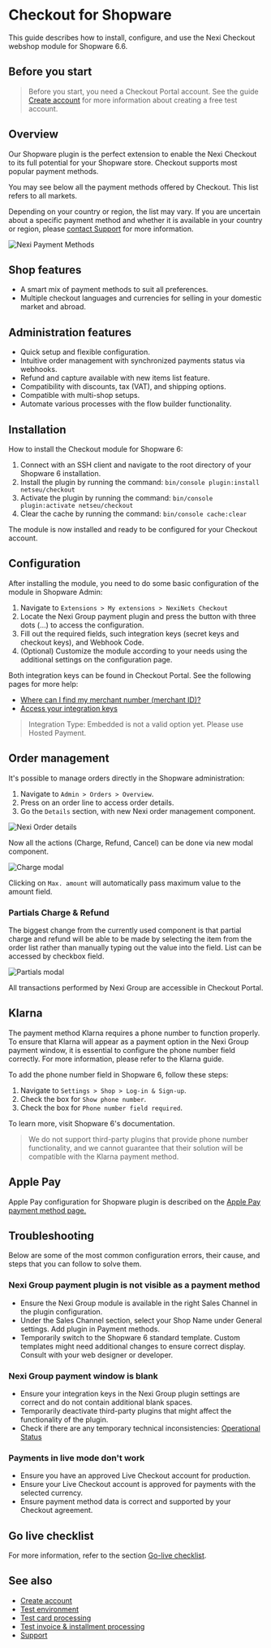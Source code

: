 # Checkout for Shopware

This guide describes how to install, configure, and use the Nexi Checkout webshop module for Shopware 6.6.


## Before you start

> Before you start, you need a Checkout Portal account. See the guide [Create account](https://developer.nexigroup.com/nexi-checkout/en-EU/docs/create-a-checkout-portal-account/) for more information about creating a free test account.

## Overview

Our Shopware plugin is the perfect extension to enable the Nexi Checkout to its full potential for your Shopware store. Checkout supports most popular payment methods.

You may see below all the payment methods offered by Checkout. This list refers to all markets.

Depending on your country or region, the list may vary. If you are uncertain about a specific payment method and whether it is available in your country or region, please [contact Support](https://developer.nexigroup.com/nexi-checkout/en-EU/support/) for more information.

![Nexi Payment Methods](./images/nexiPaymentMethods.png)

## Shop features

- A smart mix of payment methods to suit all preferences.
- Multiple checkout languages and currencies for selling in your domestic market and abroad.

## Administration features

- Quick setup and flexible configuration.
- Intuitive order management with synchronized payments status via webhooks.
- Refund and capture available with new items list feature.
- Compatibility with discounts, tax (VAT), and shipping options.
- Compatible with multi-shop setups.
- Automate various processes with the flow builder functionality.

## Installation

How to install the Checkout module for Shopware 6:

1. Connect with an SSH client and navigate to the root directory of your Shopware 6 installation.
2. Install the plugin by running the command: `bin/console plugin:install netseu/checkout`
3. Activate the plugin by running the command: `bin/console plugin:activate netseu/checkout`
4. Clear the cache by running the command: `bin/console cache:clear`

The module is now installed and ready to be configured for your Checkout account.

## Configuration

After installing the module, you need to do some basic configuration of the module in Shopware Admin:

1. Navigate to `Extensions > My extensions > NexiNets Checkout`
2. Locate the Nexi Group payment plugin and press the button with three dots (...) to access the configuration.
3. Fill out the required fields, such integration keys (secret keys and checkout keys), and Webhook Code.
4. (Optional) Customize the module according to your needs using the additional settings on the configuration page.

Both integration keys can be found in Checkout Portal. See the following pages for more help:

- [Where can I find my merchant number (merchant ID)?](https://developer.nexigroup.com/nexi-checkout/en-EU/support/where-can-i-find-my-merchant-number-merchant-id/)
- [Access your integration keys](https://developer.nexigroup.com/nexi-checkout/en-EU/docs/access-your-integration-keys/)

> Integration Type: Embedded is not a valid option yet. Please use Hosted Payment.

## Order management

It's possible to manage orders directly in the Shopware administration:

1. Navigate to `Admin > Orders > Overview`.
2. Press on an order line to access order details.
3. Go the `Details` section, with new Nexi order management component.

![Nexi Order details](./images/order-details.png)

Now all the actions (Charge, Refund, Cancel) can be done via new modal component.

![Charge modal](./images/charge-modal.png)

Clicking on `Max. amount` will automatically pass maximum value to the amount field.  

### Partials Charge & Refund

The biggest change from the currently used component is that partial charge and refund will be able to be made by selecting the item from the order list rather than manually typing out the value into the field.
List can be accessed by checkbox field. 

![Partials modal](./images/nexi-partials.png)

All transactions performed by Nexi Group are accessible in Checkout Portal.

## Klarna

The payment method Klarna requires a phone number to function properly. To ensure that Klarna will appear as a payment option in the Nexi Group payment window, it is essential to configure the phone number field correctly. For more information, please refer to the Klarna guide.

To add the phone number field in Shopware 6, follow these steps:

1. Navigate to `Settings > Shop > Log-in & Sign-up`.
2. Check the box for `Show phone number`.
3. Check the box for `Phone number field required`.

To learn more, visit Shopware 6's documentation.

> We do not support third-party plugins that provide phone number functionality, and we cannot guarantee that their solution will be compatible with the Klarna payment method.

## Apple Pay

Apple Pay configuration for Shopware plugin is described on the [Apple Pay payment method page.](https://developer.nexigroup.com/nexi-checkout/en-EU/docs/apple-pay/#build-shopware-65)

## Troubleshooting

Below are some of the most common configuration errors, their cause, and steps that you can follow to solve them.

### Nexi Group payment plugin is not visible as a payment method

- Ensure the Nexi Group module is available in the right Sales Channel in the plugin configuration.
- Under the Sales Channel section, select your Shop Name under General settings. Add plugin in Payment methods.
- Temporarily switch to the Shopware 6 standard template. Custom templates might need additional changes to ensure correct display. Consult with your web designer or developer.

### Nexi Group payment window is blank

- Ensure your integration keys in the Nexi Group plugin settings are correct and do not contain additional blank spaces.
- Temporarily deactivate third-party plugins that might affect the functionality of the plugin.
- Check if there are any temporary technical inconsistencies: [Operational Status](https://nets.eu/Pages/operational-status.aspx)

### Payments in live mode don't work

- Ensure you have an approved Live Checkout account for production.
- Ensure your Live Checkout account is approved for payments with the selected currency.
- Ensure payment method data is correct and supported by your Checkout agreement.

## Go live checklist

For more information, refer to the section [Go-live checklist](https://developer.nexigroup.com/nexi-checkout/en-EU/docs/go-live-checklist/).

## See also

- [Create account](#)
- [Test environment](#)
- [Test card processing](#)
- [Test invoice & installment processing](#)
- [Support](#)
